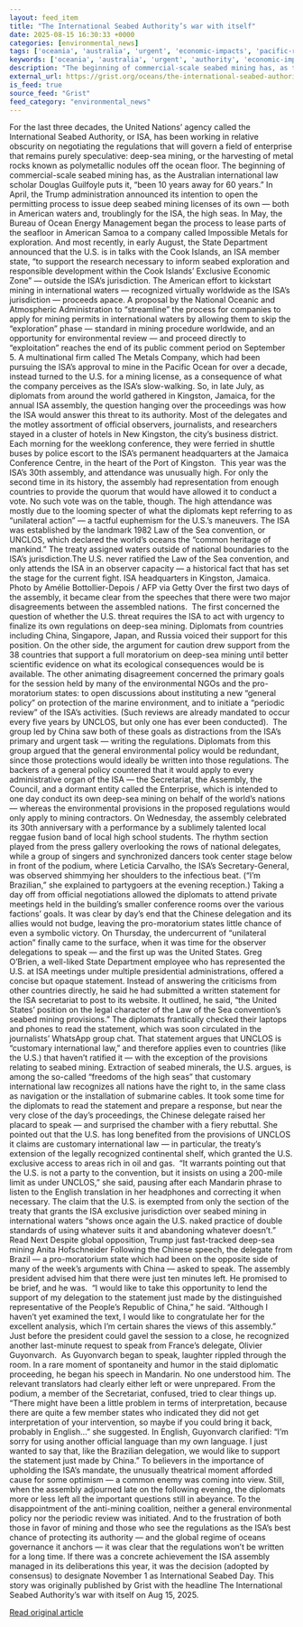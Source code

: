 ```yaml
---
layout: feed_item
title: "The International Seabed Authority’s war with itself"
date: 2025-08-15 16:30:33 +0000
categories: [environmental_news]
tags: ['oceania', 'australia', 'urgent', 'economic-impacts', 'pacific-region', 'year-2025', 'climate-costs']
keywords: ['oceania', 'australia', 'urgent', 'authority', 'economic-impacts', 'seabed', 'international', 'pacific-region']
description: "The beginning of commercial-scale seabed mining has, as the Australian international law scholar Douglas Guilfoyle puts it, “been 10 years away for 60 years"
external_url: https://grist.org/oceans/the-international-seabed-authoritys-war-with-itself/
is_feed: true
source_feed: "Grist"
feed_category: "environmental_news"
---
```


For the last three decades, the United Nations’ agency called the International Seabed Authority, or ISA, has been working in relative obscurity on negotiating the regulations that will govern a field of enterprise that remains purely speculative: deep-sea mining, or the harvesting of metal rocks known as polymetallic nodules off the ocean floor. The beginning of commercial-scale seabed mining has, as the Australian international law scholar Douglas Guilfoyle puts it, “been 10 years away for 60 years.” In April, the Trump administration announced its intention to open the permitting process to issue deep seabed mining licenses of its own — both in American waters and, troublingly for the ISA, the high seas. In May, the Bureau of Ocean Energy Management began the process to lease parts of the seafloor in American Samoa to a company called Impossible Metals for exploration. And most recently, in early August, the State Department announced that the U.S. is in talks with the Cook Islands, an ISA member state, “to support the research necessary to inform seabed exploration and responsible development within the Cook Islands’ Exclusive Economic Zone” — outside the ISA’s jurisdiction. The American effort to kickstart mining in international waters — recognized virtually worldwide as the ISA’s jurisdiction — proceeds apace. A proposal by the National Oceanic and Atmospheric Administration to “streamline” the process for companies to apply for mining permits in international waters by allowing them to skip the “exploration” phase — standard in mining procedure worldwide, and an opportunity for environmental review — and proceed directly to “exploitation” reaches the end of its public comment period on September 5. A multinational firm called The Metals Company, which had been pursuing the ISA’s approval to mine in the Pacific Ocean for over a decade, instead turned to the U.S. for a mining license, as a consequence of what the company perceives as the ISA’s slow-walking. So, in late July, as diplomats from around the world gathered in Kingston, Jamaica, for the annual ISA assembly, the question hanging over the proceedings was how the ISA would answer this threat to its authority. Most of the delegates and the motley assortment of official observers, journalists, and researchers stayed in a cluster of hotels in New Kingston, the city’s business district. Each morning for the weeklong conference, they were ferried in shuttle buses by police escort to the ISA’s permanent headquarters at the Jamaica Conference Centre, in the heart of the Port of Kingston.&nbsp; This year was the ISA’s 30th assembly, and attendance was unusually high. For only the second time in its history, the assembly had representation from enough countries to provide the quorum that would have allowed it to conduct a vote. No such vote was on the table, though. The high attendance was mostly due to the looming specter of what the diplomats kept referring to as “unilateral action” — a tactful euphemism for the U.S.’s maneuvers. The ISA was established by the landmark 1982 Law of the Sea convention, or UNCLOS, which declared the world&#8217;s oceans the “common heritage of mankind.” The treaty assigned waters outside of national boundaries to the ISA’s jurisdiction.The U.S. never ratified the Law of the Sea convention, and only attends the ISA in an observer capacity — a historical fact that has set the stage for the current fight. ISA headquarters in Kingston, Jamaica. Photo by Amélie Bottollier-Depois / AFP via Getty Over the first two days of the assembly, it became clear from the speeches that there were two major disagreements between the assembled nations.&nbsp; The first concerned the question of whether the U.S. threat requires the ISA to act with urgency to finalize its own regulations on deep-sea mining. Diplomats from countries including China, Singapore, Japan, and Russia voiced their support for this position. On the other side, the argument for caution drew support from the 38 countries that support a full moratorium on deep-sea mining until better scientific evidence on what its ecological consequences would be is available. The other animating disagreement concerned the primary goals for the session held by many of the environmental NGOs and the pro-moratorium states: to open discussions about instituting a new “general policy” on protection of the marine environment, and to initiate a “periodic review” of the ISA’s activities. (Such reviews are already mandated to occur every five years by UNCLOS, but only one has ever been conducted).&nbsp; The group led by China saw both of these goals as distractions from the ISA’s primary and urgent task — writing the regulations. Diplomats from this group argued that the general environmental policy would be redundant, since those protections would ideally be written into those regulations. The backers of a general policy countered that it would apply to every administrative organ of the ISA — the Secretariat, the Assembly, the Council, and a dormant entity called the Enterprise, which is intended to one day conduct its own deep-sea mining on behalf of the world’s nations — whereas the environmental provisions in the proposed regulations would only apply to mining contractors. On Wednesday, the assembly celebrated its 30th anniversary with a performance by a sublimely talented local reggae fusion band of local high school students. The rhythm section played from the press gallery overlooking the rows of national delegates, while a group of singers and synchronized dancers took center stage below in front of the podium, where Leticia Carvalho, the ISA’s Secretary-General, was observed shimmying her shoulders to the infectious beat. (“I’m Brazilian,” she explained to partygoers at the evening reception.) Taking a day off from official negotiations allowed the diplomats to attend private meetings held in the building’s smaller conference rooms over the various factions’ goals. It was clear by day’s end that the Chinese delegation and its allies would not budge, leaving the pro-moratorium states little chance of even a symbolic victory. On Thursday, the undercurrent of “unilateral action” finally came to the surface, when it was time for the observer delegations to speak — and the first up was the United States. Greg O’Brien, a well-liked State Department employee who has represented the U.S. at ISA meetings under multiple presidential administrations, offered a concise but opaque statement. Instead of answering the criticisms from other countries directly, he said he had submitted a written statement for the ISA secretariat to post to its website. It outlined, he said, “the United States’ position on the legal character of the Law of the Sea convention’s seabed mining provisions.” The diplomats frantically checked their laptops and phones to read the statement, which was soon circulated in the journalists’ WhatsApp group chat. That statement argues that UNCLOS is “customary international law,” and therefore applies even to countries (like the U.S.) that haven’t ratified it — with the exception of the provisions relating to seabed mining. Extraction of seabed minerals, the U.S. argues, is among the so-called “freedoms of the high seas” that customary international law recognizes all nations have the right to, in the same class as navigation or the installation of submarine cables. It took some time for the diplomats to read the statement and prepare a response, but near the very close of the day’s proceedings, the Chinese delegate raised her placard to speak — and surprised the chamber with a fiery rebuttal. She pointed out that the U.S. has long benefited from the provisions of UNCLOS it claims are customary international law — in particular, the treaty’s extension of the legally recognized continental shelf, which granted the U.S. exclusive access to areas rich in oil and gas.&nbsp; “It warrants pointing out that the U.S. is not a party to the convention, but it insists on using a 200-mile limit as under UNCLOS,” she said, pausing after each Mandarin phrase to listen to the English translation in her headphones and correcting it when necessary. The claim that the U.S. is exempted from only the section of the treaty that grants the ISA exclusive jurisdiction over seabed mining in international waters “shows once again the U.S. naked practice of double standards of using whatever suits it and abandoning whatever doesn’t.” Read Next Despite global opposition, Trump just fast-tracked deep-sea mining Anita Hofschneider Following the Chinese speech, the delegate from Brazil — a pro-moratorium state which had been on the opposite side of many of the week’s arguments with China — asked to speak. The assembly president advised him that there were just ten minutes left. He promised to be brief, and he was.&nbsp; “I would like to take this opportunity to lend the support of my delegation to the statement just made by the distinguished representative of the People’s Republic of China,” he said. “Although I haven’t yet examined the text, I would like to congratulate her for the excellent analysis, which I’m certain shares the views of this assembly.” Just before the president could gavel the session to a close, he recognized another last-minute request to speak from France’s delegate, Olivier Guyonvarch.&nbsp; As Guyonvarch began to speak, laughter rippled through the room. In a rare moment of spontaneity and humor in the staid diplomatic proceeding, he began his speech in Mandarin. No one understood him. The relevant translators had clearly either left or were unprepared. From the podium, a member of the Secretariat, confused, tried to clear things up. “There might have been a little problem in terms of interpretation, because there are quite a few member states who indicated they did not get interpretation of your intervention, so maybe if you could bring it back, probably in English…” she suggested. In English, Guyonvarch clarified: “I’m sorry for using another official language than my own language. I just wanted to say that, like the Brazilian delegation, we would like to support the statement just made by China.” To believers in the importance of upholding the ISA’s mandate, the unusually theatrical moment afforded cause for some optimism —&nbsp;a common enemy was coming into view. Still, when the assembly adjourned late on the following evening, the diplomats more or less left all the important questions still in abeyance. To the disappointment of the anti-mining coalition, neither a general environmental policy nor the periodic review was initiated. And to the frustration of both those in favor of mining and those who see the regulations as the ISA’s best chance of protecting its authority — and the global regime of oceans governance it anchors — it was clear that the regulations won’t be written for a long time. If there was a concrete achievement the ISA assembly managed in its deliberations this year, it was the decision (adopted by consensus) to designate November 1 as International Seabed Day. This story was originally published by Grist with the headline The International Seabed Authority’s war with itself on Aug 15, 2025.

[Read original article](https://grist.org/oceans/the-international-seabed-authoritys-war-with-itself/)
